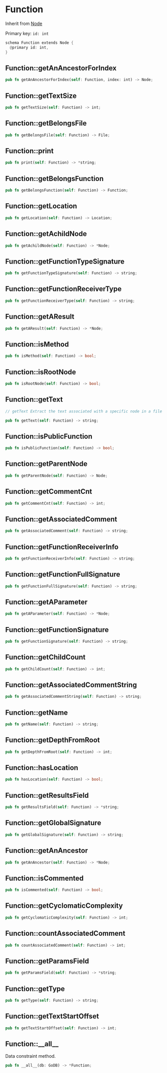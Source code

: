 # Function

Inherit from [Node](./Node.md)

Primary key: `id: int`

```rust
schema Function extends Node {
  @primary id: int,
}
```
## Function::getAnAncestorForIndex

```rust
pub fn getAnAncestorForIndex(self: Function, index: int) -> Node;
```
## Function::getTextSize

```rust
pub fn getTextSize(self: Function) -> int;
```
## Function::getBelongsFile

```rust
pub fn getBelongsFile(self: Function) -> File;
```
## Function::print

```rust
pub fn print(self: Function) -> *string;
```
## Function::getBelongsFunction

```rust
pub fn getBelongsFunction(self: Function) -> Function;
```
## Function::getLocation

```rust
pub fn getLocation(self: Function) -> Location;
```
## Function::getAchildNode

```rust
pub fn getAchildNode(self: Function) -> *Node;
```
## Function::getFunctionTypeSignature

```rust
pub fn getFunctionTypeSignature(self: Function) -> string;
```
## Function::getFunctionReceiverType

```rust
pub fn getFunctionReceiverType(self: Function) -> string;
```
## Function::getAResult

```rust
pub fn getAResult(self: Function) -> *Node;
```
## Function::isMethod

```rust
pub fn isMethod(self: Function) -> bool;
```
## Function::isRootNode

```rust
pub fn isRootNode(self: Function) -> bool;
```
## Function::getText

```java
// getText Extract the text associated with a specific node in a file
```
```rust
pub fn getText(self: Function) -> string;
```
## Function::isPublicFunction

```rust
pub fn isPublicFunction(self: Function) -> bool;
```
## Function::getParentNode

```rust
pub fn getParentNode(self: Function) -> Node;
```
## Function::getCommentCnt

```rust
pub fn getCommentCnt(self: Function) -> int;
```
## Function::getAssociatedComment

```rust
pub fn getAssociatedComment(self: Function) -> string;
```
## Function::getFunctionReceiverInfo

```rust
pub fn getFunctionReceiverInfo(self: Function) -> string;
```
## Function::getFunctionFullSignature

```rust
pub fn getFunctionFullSignature(self: Function) -> string;
```
## Function::getAParameter

```rust
pub fn getAParameter(self: Function) -> *Node;
```
## Function::getFunctionSignature

```rust
pub fn getFunctionSignature(self: Function) -> string;
```
## Function::getChildCount

```rust
pub fn getChildCount(self: Function) -> int;
```
## Function::getAssociatedCommentString

```rust
pub fn getAssociatedCommentString(self: Function) -> string;
```
## Function::getName

```rust
pub fn getName(self: Function) -> string;
```
## Function::getDepthFromRoot

```rust
pub fn getDepthFromRoot(self: Function) -> int;
```
## Function::hasLocation

```rust
pub fn hasLocation(self: Function) -> bool;
```
## Function::getResultsField

```rust
pub fn getResultsField(self: Function) -> *string;
```
## Function::getGlobalSignature

```rust
pub fn getGlobalSignature(self: Function) -> string;
```
## Function::getAnAncestor

```rust
pub fn getAnAncestor(self: Function) -> *Node;
```
## Function::isCommented

```rust
pub fn isCommented(self: Function) -> bool;
```
## Function::getCyclomaticComplexity

```rust
pub fn getCyclomaticComplexity(self: Function) -> int;
```
## Function::countAssociatedComment

```rust
pub fn countAssociatedComment(self: Function) -> int;
```
## Function::getParamsField

```rust
pub fn getParamsField(self: Function) -> *string;
```
## Function::getType

```rust
pub fn getType(self: Function) -> string;
```
## Function::getTextStartOffset

```rust
pub fn getTextStartOffset(self: Function) -> int;
```
## Function::\_\_all\_\_

Data constraint method.

```rust
pub fn __all__(db: GoDB) -> *Function;
```
